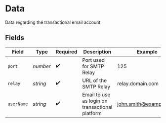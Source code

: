 # Data

Data regarding the transactional email account


## Fields

| Field                                           | Type                                            | Required                                        | Description                                     | Example                                         |
| ----------------------------------------------- | ----------------------------------------------- | ----------------------------------------------- | ----------------------------------------------- | ----------------------------------------------- |
| `port`                                          | *number*                                        | :heavy_check_mark:                              | Port used for SMTP Relay                        | 125                                             |
| `relay`                                         | *string*                                        | :heavy_check_mark:                              | URL of the SMTP Relay                           | relay.domain.com                                |
| `userName`                                      | *string*                                        | :heavy_check_mark:                              | Email to use as login on transactional platform | john.smith@example.com                          |
